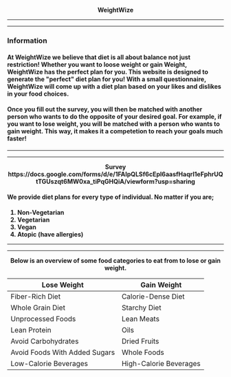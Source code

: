    
<p align="center"> <strong>WeightWize 
  
***
<hr/>

### Information   
####  At WeightWize we believe that diet is all about balance not just restriction! Whether you want to loose weight or gain Weight, WeightWize has the perfect plan for you. This website is designed to generate the "perfect" diet plan for you! With a small questionnaire, WeightWize will come up with a diet plan based on your likes and dislikes in your food choices. 
#### Once you fill out the survey, you will then be matched with another person who wants to do the opposite of your desired goal. For example, if you want to lose weight, you will be matched with a person who wants to gain weight. This way, it makes it a competetion to reach your goals much faster! 

***
<hr/>

<p align="center"> <strong>Survey
https://docs.google.com/forms/d/e/1FAIpQLSf6cEpl6aasfHaqrI1eFphrUQtTGUszqt6MW0xa_tiPqGHQiA/viewform?usp=sharing


#### We provide diet plans for every type of individual. No matter if you are;
1. Non-Vegetarian
2. Vegetarian
3. Vegan
4. Atopic (have allergies)

***
<hr/>

<p align="center"> <strong>Below is an overview of some food categories to eat from to lose or gain weight.

Lose Weight | Gain Weight
-|-
Fiber-Rich Diet | Calorie-Dense Diet
Whole Grain Diet | Starchy Diet
Unprocessed Foods | Lean Meats
Lean Protein | Oils
Avoid Carbohydrates | Dried Fruits
Avoid Foods With Added Sugars | Whole Foods
Low-Calorie Beverages | High-Calorie Beverages





